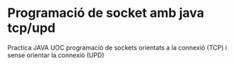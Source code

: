 # Programació de socket amb java tcp/upd
Practica JAVA UOC programació de sockets orientats a la connexió (TCP) i sense orientar la connexió (UPD)
